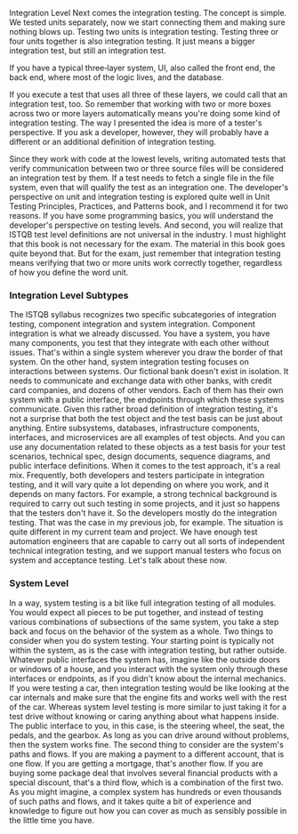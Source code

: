 Integration Level
Next comes the integration testing. The concept is simple. We tested units separately, now we start connecting them and making sure nothing blows up. Testing two units is integration testing. Testing three or four units together is also integration testing. It just means a bigger integration test, but still an integration test. 

If you have a typical three‑layer system, UI, also called the front end, the back end, where most of the logic lives, and the database. 

If you execute a test that uses all three of these layers, we could call that an integration test, too. So remember that working with two or more boxes across two or more layers automatically means you're doing some kind of integration testing. The way I presented the idea is more of a tester's perspective. If you ask a developer, however, they will probably have a different or an additional definition of integration testing. 

Since they work with code at the lowest levels, writing automated tests that verify communication between two or three source files will be considered an integration test by them. If a test needs to fetch a single file in the file system, even that will qualify the test as an integration one. The developer's perspective on unit and integration testing is explored quite well in Unit Testing Principles, Practices, and Patterns book, and I recommend it for two reasons. If you have some programming basics, you will understand the developer's perspective on testing levels. And second, you will realize that ISTQB test level definitions are not universal in the industry. I must highlight that this book is not necessary for the exam. The material in this book goes quite beyond that. But for the exam, just remember that integration testing means verifying that two or more units work correctly together, regardless of how you define the word unit.

### Integration Level Subtypes
The ISTQB syllabus recognizes two specific subcategories of integration testing, component integration and system integration. Component integration is what we already discussed. You have a system, you have many components, you test that they integrate with each other without issues. That's within a single system wherever you draw the border of that system. 
On the other hand, system integration testing focuses on interactions between systems. Our fictional bank doesn't exist in isolation. It needs to communicate and exchange data with other banks, with credit card companies, and dozens of other vendors. Each of them has their own system with a public interface, the endpoints through which these systems communicate. Given this rather broad definition of integration testing, it's not a surprise that both the test object and the test basis can be just about anything. Entire subsystems, databases, infrastructure components, interfaces, and microservices are all examples of test objects. And you can use any documentation related to these objects as a test basis for your test scenarios, technical spec, design documents, sequence diagrams, and public interface definitions. When it comes to the test approach, it's a real mix. Frequently, both developers and testers participate in integration testing, and it will vary quite a lot depending on where you work, and it depends on many factors. For example, a strong technical background is required to carry out such testing in some projects, and it just so happens that the testers don't have it. So the developers mostly do the integration testing. That was the case in my previous job, for example. The situation is quite different in my current team and project. We have enough test automation engineers that are capable to carry out all sorts of independent technical integration testing, and we support manual testers who focus on system and acceptance testing. Let's talk about these now.

### System Level
In a way, system testing is a bit like full integration testing of all modules. You would expect all pieces to be put together, and instead of testing various combinations of subsections of the same system, you take a step back and focus on the behavior of the system as a whole. Two things to consider when you do system testing. Your starting point is typically not within the system, as is the case with integration testing, but rather outside. Whatever public interfaces the system has, imagine like the outside doors or windows of a house, and you interact with the system only through these interfaces or endpoints, as if you didn't know about the internal mechanics. If you were testing a car, then integration testing would be like looking at the car internals and make sure that the engine fits and works well with the rest of the car. Whereas system level testing is more similar to just taking it for a test drive without knowing or caring anything about what happens inside. The public interface to you, in this case, is the steering wheel, the seat, the pedals, and the gearbox. As long as you can drive around without problems, then the system works fine. The second thing to consider are the system's paths and flows. If you are making a payment to a different account, that is one flow. If you are getting a mortgage, that's another flow. If you are buying some package deal that involves several financial products with a special discount, that's a third flow, which is a combination of the first two. As you might imagine, a complex system has hundreds or even thousands of such paths and flows, and it takes quite a bit of experience and knowledge to figure out how you can cover as much as sensibly possible in the little time you have.

